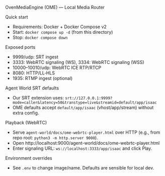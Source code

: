 OvenMediaEngine (OME) — Local Media Router

Quick start
- Requirements: Docker + Docker Compose v2
- Start: `docker compose up -d` (from this directory)
- Stop: `docker compose down`

Exposed ports
- 9999/udp: SRT ingest
- 3333: WebRTC signaling (WS), 3334: WebRTC signaling (WSS)
- 10000–10010/udp: WebRTC ICE RTP/RTCP
- 8080: HTTP/LL‑HLS
- 1935: RTMP ingest (optional)

Agent World SRT defaults
- Our SRT extension uses: `srt://127.0.0.1:9999?mode=caller&latency=50&transtype=live&streamid=default/app/isaac`
- OME defaults accept `default/app/isaac` (vhost/app/stream) without extra config.

Playback (WebRTC)
- Serve `agent-world/docs/ome-webrtc-player.html` over HTTP (e.g., from repo root: `python3 -m http.server 9000`).
- Open http://localhost:9000/agent-world/docs/ome-webrtc-player.html
- Enter signaling URL: `ws://localhost:3333/app/isaac` and click Play.

Environment overrides
- See `.env` to change image/name. Defaults are sensible for local dev.

